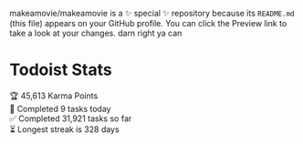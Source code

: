 makeamovie/makeamovie is a ✨ special ✨ repository because its `README.md` (this file) appears on your GitHub profile.
You can click the Preview link to take a look at your changes. darn right ya can

# Todoist Stats

<!-- TODO-IST:START -->
🏆  45,613 Karma Points           
🌸  Completed 9 tasks today           
✅  Completed 31,921 tasks so far           
⏳  Longest streak is 328 days
<!-- TODO-IST:END -->